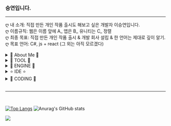 <body>
<h3>승연입니다.</h3>
<hr>
ღ 내 소개: 직접 만든 개인 작품 출시도 해보고 싶은 개발자 이승연입니다.<br>
ღ 이름규칙: 웹은 이름 앞에 A_ 앱은 B_ 유니티는 C_ 정렬<br>
ღ 최종 목표: 직접 만든 개인 작품 출시 & 개발 회사 설립 & 한 언어는 제대로 깊이 알기.<br>
ღ 목표 언어: C#, js + react (그 외는 아직 모르겠다)<br>
<br>
<details>
<summary>
  🧸 About Me 🧸
</summary>
<a href="https://blog.naver.com/catoo_4" target="_blank"><img src="https://img.shields.io/badge/BLOG(Daily)-03C75A?style=flat-square&logo=Naver&logoColor=white"></a>
<a href="https://velog.io/@seungyeon04" target="_blank"><img src="https://img.shields.io/badge/BLOG(Study2)-999111?style=flat-square&logo=velog&logoColor=white"></a><br>
<a href="https://purple-tail-e77.notion.site/b3a4e9bf905f4ed28251a383aec9d9e3?pvs=74"><img src="https://img.shields.io/badge/notion(X)-000000?style=flat-square&logo=notion&logoColor=white"></a>
<a href="https://www.instagram.com/druiddroing"><img src="https://img.shields.io/badge/Instagram-E4405F?style=flat-square&logo=Instagram&logoColor=white"/></a>

</details>

<details>
<summary>
  🔧 TOOL 🔧 
</summary>
<img src="https://img.shields.io/badge/Xshell-0033A0?style=flat-square&logo=Xshell&logoColor=white">
<img src="https://img.shields.io/badge/VirtualBox-183A61?style=flat-square&logo=VirtualBox&logoColor=white">
<img src="https://img.shields.io/badge/Linux-FCC624?style=flat-square&logo=Linux&logoColor=black">
<img src="https://img.shields.io/badge/Ubuntu-E95420?style=flat-square&logo=Ubuntu&logoColor=white">
</details>

<details>
<summary>
 🚀 ENGINE 🚀
</summary>
<img src="https://img.shields.io/badge/unity-%23000000.svg?style=flat-square&logo=unity&logoColor=white"> </a><br>
</details>

<details>
<summary>
⭐️ IDE ⭐️
</summary>
<img src="https://img.shields.io/badge/Visual Studio-5C2D91?style=flat-square&logo=Visual Studio&logoColor=white"/>
<img src="https://img.shields.io/badge/Visual Studio Code-007ACC?style=flat-square&logo=Visual Studio Code&logoColor=white"/><br>
</details>

<details>
<summary>
🌈 CODING 🌈
</summary>
<img src="https://img.shields.io/badge/C%23-%23239120?style=flat-square&logo=csharp&logoColor=white"/>
  
![C# Logo](https://github.com/username/repository/raw/main/path/to/csharp-logo.png)

<img src="https://img.shields.io/badge/C-A8B9CC?style=flat-square&logo=C&logoColor=white"/>
<image src="https://img.shields.io/badge/html5-E34F26?style=flat-square&logo=html5&logoColor=white">
<img src="https://img.shields.io/badge/css-1572B6?style=flat-square&logo=css3&logoColor=white">

</details>

<br>
<hr><br>

[![Top Langs](https://github-readme-stats.vercel.app/api/top-langs/?username=SeungYeon04&layout=donut)](https://github.com/anuraghazra/github-readme-stats) 
![Anurag's GitHub stats](https://github-readme-stats.vercel.app/api?username=SeungYeon04&show_icons=true)

<a href="https://github.com/devxb/gitanimals">
  <img src="https://render.gitanimals.org/farms/{SeungYeon04}"/>
</a>
<br><br>




</body>
